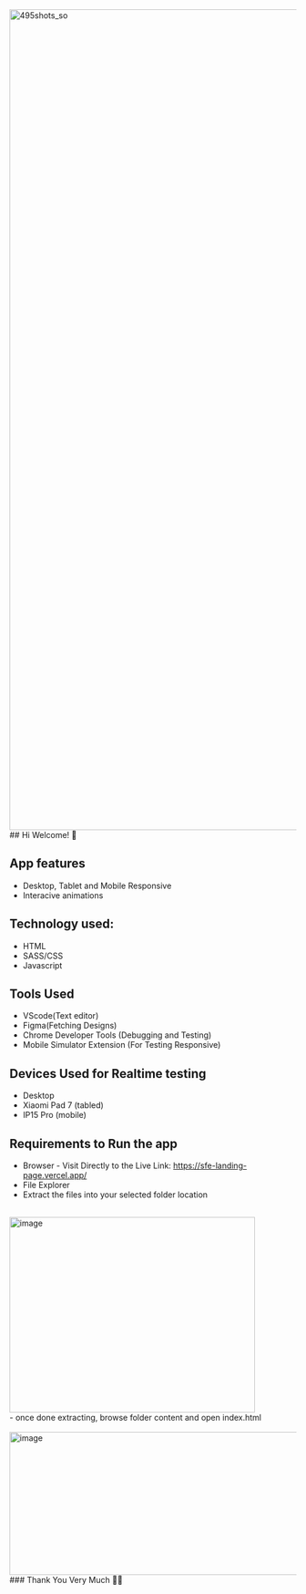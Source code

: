 <img width="1920" height="1440" alt="495shots_so" src="https://github.com/user-attachments/assets/63d94b70-b57f-470c-81d7-be564db298d2" />
<br>
## Hi Welcome! 👋

## App features
- Desktop, Tablet and Mobile Responsive
- Interacive animations

## Technology used: 
- HTML
- SASS/CSS
- Javascript

## Tools Used
- VScode(Text editor)
- Figma(Fetching Designs)
- Chrome Developer Tools (Debugging and Testing)
- Mobile Simulator Extension (For Testing Responsive)

## Devices Used for Realtime testing
- Desktop
- Xiaomi Pad 7 (tabled)
- IP15 Pro (mobile)

## Requirements to Run the app
- Browser - Visit Directly to the Live Link: https://sfe-landing-page.vercel.app/
- File Explorer
- Extract the files into your selected folder location
<br>
<img width="431" height="343" alt="image" src="https://github.com/user-attachments/assets/3432c3d2-329e-46e5-a3c1-66c41bfb55f7" />
<br>
- once done extracting, browse folder content and open index.html
<br>
<br>
<img width="672" height="251" alt="image" src="https://github.com/user-attachments/assets/236fd1bb-f951-49fb-8461-dc32de0ed249" />
<br>
### Thank You Very Much 👋🙂



